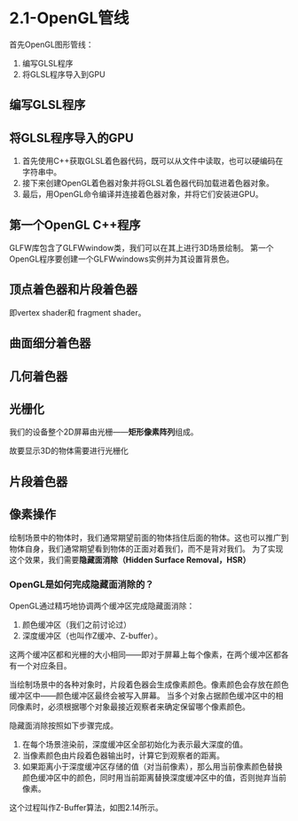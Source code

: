 # 2.1-OpenGL管线

首先OpenGL图形管线：
1. 编写GLSL程序
2. 将GLSL程序导入到GPU

## 编写GLSL程序

## 将GLSL程序导入的GPU

1. 首先使用C++获取GLSL着色器代码，既可以从文件中读取，也可以硬编码在字符串中。
2. 接下来创建OpenGL着色器对象并将GLSL着色器代码加载进着色器对象。
3. 最后，用OpenGL命令编译并连接着色器对象，并将它们安装进GPU。

## 第一个OpenGL C++程序

GLFW库包含了GLFWwindow类，我们可以在其上进行3D场景绘制。
第一个OpenGL程序要创建一个GLFWwindows实例并为其设置背景色。

## 顶点着色器和片段着色器

即vertex shader和 fragment shader。

## 曲面细分着色器

## 几何着色器

## 光栅化

我们的设备整个2D屏幕由光栅——**矩形像素阵列**组成。

故要显示3D的物体需要进行光栅化

## 片段着色器

## 像素操作

绘制场景中的物体时，我们通常期望前面的物体挡住后面的物体。这也可以推广到物体自身，我们通常期望看到物体的正面对着我们，而不是背对我们。
为了实现这个效果，我们需要**隐藏面消除（Hidden Surface Removal，HSR）**

### OpenGL是如何完成隐藏面消除的？

OpenGL通过精巧地协调两个缓冲区完成隐藏面消除：

1. 颜色缓冲区（我们之前讨论过）
2. 深度缓冲区（也叫作Z缓冲、Z-buffer）。 

这两个缓冲区都和光栅的大小相同——即对于屏幕上每个像素，在两个缓冲区都各有一个对应条目。

当绘制场景中的各种对象时，片段着色器会生成像素颜色。像素颜色会存放在颜色缓冲区中——颜色缓冲区最终会被写入屏幕。
当多个对象占据颜色缓冲区中的相同像素时，必须根据哪个对象最接近观察者来确定保留哪个像素颜色。

隐藏面消除按照如下步骤完成。

1. 在每个场景渲染前，深度缓冲区全部初始化为表示最大深度的值。
2. 当像素颜色由片段着色器输出时，计算它到观察者的距离。
3. 如果距离小于深度缓冲区存储的值（对当前像素），那么用当前像素颜色替换颜色缓冲区中的颜色，同时用当前距离替换深度缓冲区中的值，否则抛弃当前像素。

这个过程叫作Z-Buffer算法，如图2.14所示。


